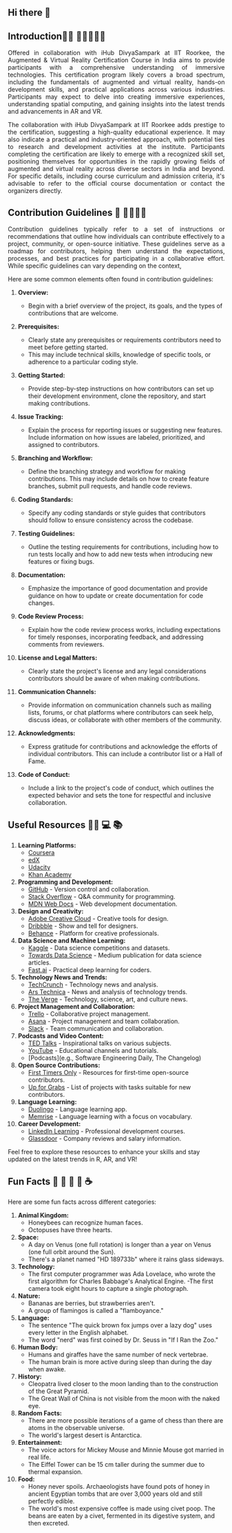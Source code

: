 ## Hi there 👋


## Introduction🙋‍♀️ :tada::tada::tada::tada::tada:

<p align="justify">
   Offered in collaboration with iHub DivyaSampark at IIT Roorkee, the Augmented & Virtual Reality Certification Course in India 
   aims to provide participants with a comprehensive understanding of immersive technologies. This certification program likely 
   covers a broad spectrum, including the fundamentals of augmented and virtual reality, hands-on development skills, and practical 
   applications across various industries. Participants may expect to delve into creating immersive experiences, understanding spatial 
   computing, and gaining insights into the latest trends and advancements in AR and VR.
</p>

<p align="justify">
    The collaboration with iHub DivyaSampark at IIT Roorkee adds prestige to the certification, suggesting a 
    high-quality educational experience. It may also indicate a practical and industry-oriented approach, with 
    potential ties to research and development activities at the institute. Participants completing the certification 
    are likely to emerge with a recognized skill set, positioning themselves for opportunities in the rapidly growing 
    fields of augmented and virtual reality across diverse sectors in India and beyond. For specific details, including 
    course curriculum and admission criteria, it's advisable to refer to the official course documentation or contact 
    the organizers directly.
</p>


## Contribution Guidelines 🌈 :star2::star2::star2::star2:
<p align="justify">
   Contribution guidelines typically refer to a set of instructions or recommendations that outline how 
   individuals can contribute effectively to a project, community, or open-source initiative. These guidelines 
   serve as a roadmap for contributors, helping them understand the expectations, processes, and best practices 
   for participating in a collaborative effort. While specific guidelines can vary depending on the context, 
</p>

Here are some common elements often found in contribution guidelines:

1. **Overview:**
   - Begin with a brief overview of the project, its goals, and the types of contributions that are welcome.

2. **Prerequisites:**
   - Clearly state any prerequisites or requirements contributors need to meet before getting started.
   - This may include technical skills, knowledge of specific tools, or adherence to a particular coding style.

3. **Getting Started:**
   - Provide step-by-step instructions on how contributors can set up their development environment, clone the repository, and start making contributions.

4. **Issue Tracking:**
   -  Explain the process for reporting issues or suggesting new features. Include information on how issues are labeled, prioritized, and assigned to contributors.

5. **Branching and Workflow:**
   -  Define the branching strategy and workflow for making contributions. This may include details on how to create feature branches, submit pull requests, and handle code reviews.

6. **Coding Standards:**
   -  Specify any coding standards or style guides that contributors should follow to ensure consistency across the codebase.

7. **Testing Guidelines:**
   -  Outline the testing requirements for contributions, including how to run tests locally and how to add new tests when introducing new features or fixing bugs.

8. **Documentation:**
   -  Emphasize the importance of good documentation and provide guidance on how to update or create documentation for code changes.

9. **Code Review Process:**
    -  Explain how the code review process works, including expectations for timely responses, incorporating feedback, and addressing comments from reviewers.

10. **License and Legal Matters:**
    -  Clearly state the project's license and any legal considerations contributors should be aware of when making contributions.

11. **Communication Channels:**
    -  Provide information on communication channels such as mailing lists, forums, or chat platforms where contributors can seek help, discuss ideas, or collaborate with other members of the community.

12. **Acknowledgments:**
    - Express gratitude for contributions and acknowledge the efforts of individual contributors. This can include a contributor list or a Hall of Fame.

13. **Code of Conduct:**
    -  Include a link to the project's code of conduct, which outlines the expected behavior and sets the tone for respectful and inclusive collaboration.
   
      
## Useful Resources 👩‍💻 :computer: :books: 

1. **Learning Platforms:**
   - [Coursera](https://www.coursera.org/)
   - [edX](https://https://www.edx.org/)
   - [Udacity](https://www.udacity.com/)
   - [Khan Academy](https://www.khanacademy.org/)
2. **Programming and Development:**
   - [GitHub](https://github.com/) - Version control and collaboration.
   - [Stack Overflow](https://stackoverflow.com/) - Q&A community for programming.
   - [MDN Web Docs](https://developer.mozilla.org/en-US/docs/Learn) - Web development documentation.
3. **Design and Creativity:**
   - [Adobe Creative Cloud](https://www.adobe.com/creativecloud/tools.html) - Creative tools for design.
   - [Dribbble](https://dribbble.com/) - Show and tell for designers.
   - [Behance](https://www.behance.net/) - Platform for creative professionals.
4. **Data Science and Machine Learning:**
   - [Kaggle](https://www.kaggle.com/) - Data science competitions and datasets.
   - [Towards Data Science](https://towardsdatascience.com/) - Medium publication for data science articles.
   - [Fast.ai](https://www.fast.ai/) - Practical deep learning for coders.
5. **Technology News and Trends:**
   - [TechCrunch](https://techcrunch.com/) - Technology news and analysis.
   - [Ars Technica](https://arstechnica.com/) - News and analysis of technology trends.
   - [The Verge](https://www.theverge.com/) - Technology, science, art, and culture news.
6. **Project Management and Collaboration:**
   - [Trello](https://trello.com/) - Collaborative project management.
   - [Asana](https://asana.com/) - Project management and team collaboration.
   - [Slack](https://slack.com/intl/en-in/) - Team communication and collaboration.
7. **Podcasts and Video Content:**
   - [TED Talks](https://www.ted.com/playlists/171/the_most_popular_ted_talks_of_all_time) - Inspirational talks on various subjects.
   - [YouTube](https://www.youtube.com/) - Educational channels and tutorials.
   - [Podcasts](e.g., Software Engineering Daily, The Changelog)
8. **Open Source Contributions:**
   - [First Timers Only](https://www.firsttimersonly.com/) - Resources for first-time open-source contributors.
   - [Up for Grabs](https://up-for-grabs.net/) - List of projects with tasks suitable for new contributors.
9. **Language Learning:**
   - [Duolingo](https://www.duolingo.com/) - Language learning app.
   - [Memrise](https://www.memrise.com/) - Language learning with a focus on vocabulary.
10. **Career Development:**
      - [LinkedIn Learning](https://www.linkedin.com/learning/topics/professional-development) - Professional development courses.
      - [Glassdoor](https://www.glassdoor.co.in/index.htm) - Company reviews and salary information.

Feel free to explore these resources to enhance your skills and stay updated on the latest trends in R, AR, and VR!

##  Fun Facts 🍿 :pizza: :hamburger: :icecream: :coffee:

Here are some fun facts across different categories:

1. **Animal Kingdom:**
   - Honeybees can recognize human faces.
   - Octopuses have three hearts.
2. **Space:**
   - A day on Venus (one full rotation) is longer than a year on Venus (one full orbit around the Sun).
   - There's a planet named "HD 189733b" where it rains glass sideways.
3. **Technology:**
   - The first computer programmer was Ada Lovelace, who wrote the first algorithm for Charles Babbage's Analytical Engine.
   -The first camera took eight hours to capture a single photograph.
4. **Nature:**
   - Bananas are berries, but strawberries aren't.
   - A group of flamingos is called a "flamboyance."
5. **Language:**
   - The sentence "The quick brown fox jumps over a lazy dog" uses every letter in the English alphabet.
   - The word "nerd" was first coined by Dr. Seuss in "If I Ran the Zoo."
6. **Human Body:**
   - Humans and giraffes have the same number of neck vertebrae.
   - The human brain is more active during sleep than during the day when awake.
7. **History:**
   - Cleopatra lived closer to the moon landing than to the construction of the Great Pyramid.
   - The Great Wall of China is not visible from the moon with the naked eye.
8. **Random Facts:**
   - There are more possible iterations of a game of chess than there are atoms in the observable universe.
   - The world's largest desert is Antarctica.
9. **Entertainment:**
   - The voice actors for Mickey Mouse and Minnie Mouse got married in real life.
   - The Eiffel Tower can be 15 cm taller during the summer due to thermal expansion.
10. **Food:**
      - Honey never spoils. Archaeologists have found pots of honey in ancient Egyptian tombs that are over 3,000 years old and still perfectly edible.
      - The world's most expensive coffee is made using civet poop. The beans are eaten by a civet, fermented in its digestive system, and then excreted.


<!--
🧙 Remember, you can do mighty things with the power of [Markdown](https://docs.github.com/github/writing-on-github/getting-started-with-writing-and-formatting-on-github/basic-writing-and-formatting-syntax)
-->
